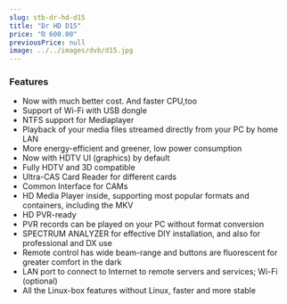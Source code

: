 ```yaml
---
slug: stb-dr-hd-d15
title: "Dr HD D15"
price: "₪ 600.00"
previousPrice: null
image: ../../images/dvb/d15.jpg
---
```


### Features

- Now with much better cost. And faster CPU,too
- Support of Wi-Fi with USB dongle
- NTFS support for Mediaplayer
- Playback of your media files streamed directly from your PC by home LAN
- More energy-efficient and greener, low power consumption
- Now with HDTV UI (graphics) by default
- Fully HDTV and 3D compatible
- Ultra-CAS Card Reader for different cards
- Common Interface for CAMs
- HD Media Player inside, supporting most popular formats and containers, including the MKV
- HD PVR-ready
- PVR records can be played on your PC without format conversion
- SPECTRUM ANALYZER for effective DIY installation, and also for professional and DX use
- Remote control has wide beam-range and buttons are fluorescent for greater comfort in the dark
- LAN port to connect to Internet to remote servers and services; Wi-Fi (optional)
- All the Linux-box features without Linux, faster and more stable
